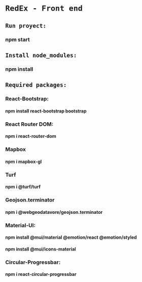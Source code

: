 # `RedEx - Front end`

## `Run proyect:`
### npm start

## `Install node_modules:`
### npm install

## `Required packages:`
### React-Bootstrap: 
#### npm install react-bootstrap bootstrap
### React Router DOM:
#### npm i react-router-dom
### Mapbox
#### npm i mapbox-gl
### Turf
#### npm i @turf/turf
### Geojson.terminator
#### npm i @webgeodatavore/geojson.terminator
### Material-UI: 
#### npm install @mui/material @emotion/react @emotion/styled
#### npm install @mui/icons-material
### Circular-Progressbar:
#### npm i react-circular-progressbar